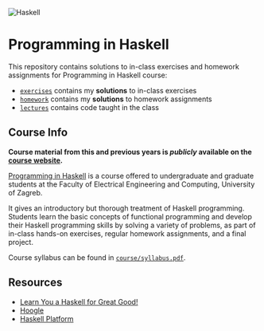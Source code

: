 ![Haskell](https://cdn.rawgit.com/vorillaz/devicons/ba75593f/!SVG/haskell.svg)

# Programming in Haskell
This repository contains solutions to in-class exercises and homework assignments for Programming in Haskell course:
- [`exercises`](exercises) contains my **solutions** to in-class exercises
- [`homework`](homework) contains my **solutions** to homework assignments
- [`lectures`](lectures/) contains code taught in the class

## Course Info
**Course material from this and previous years is *publicly* available on the [course website](https://www.fer.unizg.hr/predmet/puh/materijali).**

[Programming in Haskell](https://www.fer.unizg.hr/en/course/pih) is a course offered to undergraduate and graduate students at the Faculty of Electrical Engineering and Computing, University of Zagreb.

It gives an introductory but thorough treatment of Haskell programming. Students learn the basic concepts of functional programming and develop their Haskell programming skills by solving a variety of problems, as part of in-class hands-on exercises, regular homework assignments, and a final project.

Course syllabus can be found in [`course/syllabus.pdf`](course/syllabus.pdf).

## Resources
- [Learn You a Haskell for Great Good!](http://learnyouahaskell.com/chapters)
- [Hoogle](https://www.haskell.org/hoogle)
- [Haskell Platform](https://www.haskell.org/platform)
